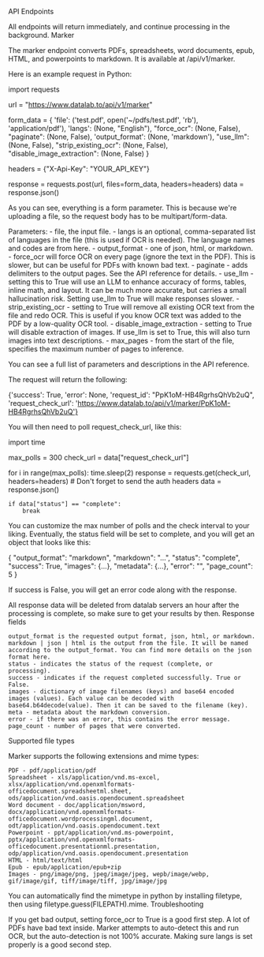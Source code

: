     

API Endpoints

All endpoints will return immediately, and continue processing in the background.
Marker

The marker endpoint converts PDFs, spreadsheets, word documents, epub, HTML, and powerpoints to markdown. It is available at /api/v1/marker.

Here is an example request in Python:

import requests

url = "https://www.datalab.to/api/v1/marker"

form_data = {
    'file': ('test.pdf', open('~/pdfs/test.pdf', 'rb'), 'application/pdf'),
    'langs': (None, "English"),
    "force_ocr": (None, False),
    "paginate": (None, False),
    'output_format': (None, 'markdown'),
    "use_llm": (None, False),
    "strip_existing_ocr": (None, False),
    "disable_image_extraction": (None, False)
}

headers = {"X-Api-Key": "YOUR_API_KEY"}

response = requests.post(url, files=form_data, headers=headers)
data = response.json()

As you can see, everything is a form parameter. This is because we're uploading a file, so the request body has to be multipart/form-data.

Parameters: - file, the input file. - langs is an optional, comma-separated list of languages in the file (this is used if OCR is needed). The language names and codes are from here. - output_format - one of json, html, or markdown. - force_ocr will force OCR on every page (ignore the text in the PDF). This is slower, but can be useful for PDFs with known bad text. - paginate - adds delimiters to the output pages. See the API reference for details. - use_llm - setting this to True will use an LLM to enhance accuracy of forms, tables, inline math, and layout. It can be much more accurate, but carries a small hallucination risk. Setting use_llm to True will make responses slower. - strip_existing_ocr - setting to True will remove all existing OCR text from the file and redo OCR. This is useful if you know OCR text was added to the PDF by a low-quality OCR tool. - disable_image_extraction - setting to True will disable extraction of images. If use_llm is set to True, this will also turn images into text descriptions. - max_pages - from the start of the file, specifies the maximum number of pages to inference.

You can see a full list of parameters and descriptions in the API reference.

The request will return the following:

{'success': True, 'error': None, 'request_id': "PpK1oM-HB4RgrhsQhVb2uQ", 'request_check_url': 'https://www.datalab.to/api/v1/marker/PpK1oM-HB4RgrhsQhVb2uQ'}

You will then need to poll request_check_url, like this:

import time

max_polls = 300
check_url = data["request_check_url"]

for i in range(max_polls):
    time.sleep(2)
    response = requests.get(check_url, headers=headers) # Don't forget to send the auth headers
    data = response.json()

    if data["status"] == "complete":
        break

You can customize the max number of polls and the check interval to your liking. Eventually, the status field will be set to complete, and you will get an object that looks like this:

{
    "output_format": "markdown",
    "markdown": "...",
    "status": "complete",
    "success": True,
    "images": {...},
    "metadata": {...},
    "error": "",
    "page_count": 5
}

If success is False, you will get an error code along with the response.

All response data will be deleted from datalab servers an hour after the processing is complete, so make sure to get your results by then.
Response fields

    output_format is the requested output format, json, html, or markdown.
    markdown | json | html is the output from the file. It will be named according to the output_format. You can find more details on the json format here.
    status - indicates the status of the request (complete, or processing).
    success - indicates if the request completed successfully. True or False.
    images - dictionary of image filenames (keys) and base64 encoded images (values). Each value can be decoded with base64.b64decode(value). Then it can be saved to the filename (key).
    meta - metadata about the markdown conversion.
    error - if there was an error, this contains the error message.
    page_count - number of pages that were converted.

Supported file types

Marker supports the following extensions and mime types:

    PDF - pdf/application/pdf
    Spreadsheet - xls/application/vnd.ms-excel, xlsx/application/vnd.openxmlformats-officedocument.spreadsheetml.sheet, ods/application/vnd.oasis.opendocument.spreadsheet
    Word document - doc/application/msword, docx/application/vnd.openxmlformats-officedocument.wordprocessingml.document, odt/application/vnd.oasis.opendocument.text
    Powerpoint - ppt/application/vnd.ms-powerpoint, pptx/application/vnd.openxmlformats-officedocument.presentationml.presentation, odp/application/vnd.oasis.opendocument.presentation
    HTML - html/text/html
    Epub - epub/application/epub+zip
    Images - png/image/png, jpeg/image/jpeg, wepb/image/webp, gif/image/gif, tiff/image/tiff, jpg/image/jpg

You can automatically find the mimetype in python by installing filetype, then using filetype.guess(FILEPATH).mime.
Troubleshooting

If you get bad output, setting force_ocr to True is a good first step. A lot of PDFs have bad text inside. Marker attempts to auto-detect this and run OCR, but the auto-detection is not 100% accurate. Making sure langs is set properly is a good second step.
